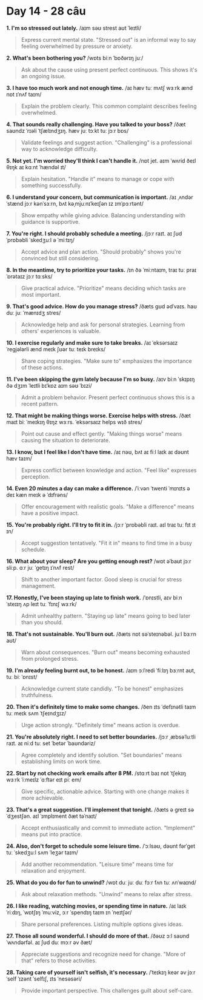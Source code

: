 # Day 14 - 28 câu

**1. I'm so stressed out lately.**
/aɪm səʊ strest aʊt ˈleɪtli/
> Express current mental state. "Stressed out" is an informal way to say feeling overwhelmed by pressure or anxiety.

**2. What's been bothering you?**
/wɒts biːn ˈbɒðərɪŋ juː/
> Ask about the cause using present perfect continuous. This shows it's an ongoing issue.

**3. I have too much work and not enough time.**
/aɪ hæv tuː mʌtʃ wɜːrk ænd nɒt ɪˈnʌf taɪm/
> Explain the problem clearly. This common complaint describes feeling overwhelmed.

**4. That sounds really challenging. Have you talked to your boss?**
/ðæt saʊndz ˈrɪəli ˈtʃælɪndʒɪŋ. hæv juː tɔːkt tuː jɔːr bɒs/
> Validate feelings and suggest action. "Challenging" is a professional way to acknowledge difficulty.

**5. Not yet. I'm worried they'll think I can't handle it.**
/nɒt jet. aɪm ˈwʌrid ðeɪl θɪŋk aɪ kɑːnt ˈhændəl ɪt/
> Explain hesitation. "Handle it" means to manage or cope with something successfully.

**6. I understand your concern, but communication is important.**
/aɪ ˌʌndərˈstænd jɔːr kənˈsɜːrn, bʌt kəˌmjuːnɪˈkeɪʃən ɪz ɪmˈpɔːrtənt/
> Show empathy while giving advice. Balancing understanding with guidance is supportive.

**7. You're right. I should probably schedule a meeting.**
/jɔːr raɪt. aɪ ʃʊd ˈprɒbəbli ˈskedʒuːl ə ˈmiːtɪŋ/
> Accept advice and plan action. "Should probably" shows you're convinced but still considering.

**8. In the meantime, try to prioritize your tasks.**
/ɪn ðə ˈmiːntaɪm, traɪ tuː praɪˈɒrətaɪz jɔːr tɑːsks/
> Give practical advice. "Prioritize" means deciding which tasks are most important.

**9. That's good advice. How do you manage stress?**
/ðæts ɡʊd ədˈvaɪs. haʊ duː juː ˈmænɪdʒ stres/
> Acknowledge help and ask for personal strategies. Learning from others' experiences is valuable.

**10. I exercise regularly and make sure to take breaks.**
/aɪ ˈeksərsaɪz ˈreɡjələrli ænd meɪk ʃʊər tuː teɪk breɪks/
> Share coping strategies. "Make sure to" emphasizes the importance of these actions.

**11. I've been skipping the gym lately because I'm so busy.**
/aɪv biːn ˈskɪpɪŋ ðə dʒɪm ˈleɪtli bɪˈkɒz aɪm səʊ ˈbɪzi/
> Admit a problem behavior. Present perfect continuous shows this is a recent pattern.

**12. That might be making things worse. Exercise helps with stress.**
/ðæt maɪt biː ˈmeɪkɪŋ θɪŋz wɜːrs. ˈeksərsaɪz helps wɪð stres/
> Point out cause and effect gently. "Making things worse" means causing the situation to deteriorate.

**13. I know, but I feel like I don't have time.**
/aɪ nəʊ, bʌt aɪ fiːl laɪk aɪ dəʊnt hæv taɪm/
> Express conflict between knowledge and action. "Feel like" expresses perception.

**14. Even 20 minutes a day can make a difference.**
/ˈiːvən ˈtwenti ˈmɪnɪts ə deɪ kæn meɪk ə ˈdɪfrəns/
> Offer encouragement with realistic goals. "Make a difference" means have a positive impact.

**15. You're probably right. I'll try to fit it in.**
/jɔːr ˈprɒbəbli raɪt. aɪl traɪ tuː fɪt ɪt ɪn/
> Accept suggestion tentatively. "Fit it in" means to find time in a busy schedule.

**16. What about your sleep? Are you getting enough rest?**
/wɒt əˈbaʊt jɔːr sliːp. ɑːr juː ˈɡetɪŋ ɪˈnʌf rest/
> Shift to another important factor. Good sleep is crucial for stress management.

**17. Honestly, I've been staying up late to finish work.**
/ˈɒnɪstli, aɪv biːn ˈsteɪɪŋ ʌp leɪt tuː ˈfɪnɪʃ wɜːrk/
> Admit unhealthy pattern. "Staying up late" means going to bed later than you should.

**18. That's not sustainable. You'll burn out.**
/ðæts nɒt səˈsteɪnəbəl. juːl bɜːrn aʊt/
> Warn about consequences. "Burn out" means becoming exhausted from prolonged stress.

**19. I'm already feeling burnt out, to be honest.**
/aɪm ɔːlˈredi ˈfiːlɪŋ bɜːrnt aʊt, tuː biː ˈɒnɪst/
> Acknowledge current state candidly. "To be honest" emphasizes truthfulness.

**20. Then it's definitely time to make some changes.**
/ðen ɪts ˈdefɪnətli taɪm tuː meɪk sʌm ˈtʃeɪndʒɪz/
> Urge action strongly. "Definitely time" means action is overdue.

**21. You're absolutely right. I need to set better boundaries.**
/jɔːr ˌæbsəˈluːtli raɪt. aɪ niːd tuː set ˈbetər ˈbaʊndəriz/
> Agree completely and identify solution. "Set boundaries" means establishing limits on work time.

**22. Start by not checking work emails after 8 PM.**
/stɑːrt baɪ nɒt ˈtʃekɪŋ wɜːrk ˈiːmeɪlz ˈɑːftər eɪt piː em/
> Give specific, actionable advice. Starting with one change makes it more achievable.

**23. That's a great suggestion. I'll implement that tonight.**
/ðæts ə ɡreɪt səˈdʒestʃən. aɪl ˈɪmplɪment ðæt təˈnaɪt/
> Accept enthusiastically and commit to immediate action. "Implement" means put into practice.

**24. Also, don't forget to schedule some leisure time.**
/ˈɔːlsəʊ, dəʊnt fərˈɡet tuː ˈskedʒuːl sʌm ˈleʒər taɪm/
> Add another recommendation. "Leisure time" means time for relaxation and enjoyment.

**25. What do you do for fun to unwind?**
/wɒt duː juː duː fɔːr fʌn tuː ʌnˈwaɪnd/
> Ask about relaxation methods. "Unwind" means to relax after stress.

**26. I like reading, watching movies, or spending time in nature.**
/aɪ laɪk ˈriːdɪŋ, ˈwɒtʃɪŋ ˈmuːviz, ɔːr ˈspendɪŋ taɪm ɪn ˈneɪtʃər/
> Share personal preferences. Listing multiple options gives ideas.

**27. Those all sound wonderful. I should do more of that.**
/ðəʊz ɔːl saʊnd ˈwʌndərfəl. aɪ ʃʊd duː mɔːr əv ðæt/
> Appreciate suggestions and recognize need for change. "More of that" refers to those activities.

**28. Taking care of yourself isn't selfish, it's necessary.**
/ˈteɪkɪŋ keər əv jɔːrˈself ˈɪzənt ˈselfɪʃ, ɪts ˈnesəsəri/
> Provide important perspective. This challenges guilt about self-care.

